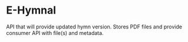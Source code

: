 # E-Hymnal
API that will provide updated hymn version. Stores PDF files and provide consumer API with file(s) and metadata.
